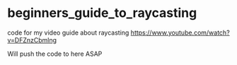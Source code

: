 # beginners_guide_to_raycasting
code for my video guide about raycasting https://www.youtube.com/watch?v=DFZnzCbmlng

Will push the code to here ASAP
